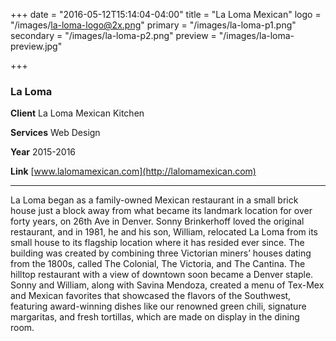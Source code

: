 +++
date = "2016-05-12T15:14:04-04:00"
title = "La Loma Mexican"
logo = "/images/la-loma-logo@2x.png"
primary = "/images/la-loma-p1.png"
secondary = "/images/la-loma-p2.png"
preview = "/images/la-loma-preview.jpg"

+++

### La Loma

**Client**  La Loma Mexican Kitchen

**Services**  Web Design

**Year** 2015-2016  

**Link**  [www.lalomamexican.com](http://lalomamexican.com)

***

La Loma began as a family-owned Mexican restaurant in a small brick house just a block away from what became its landmark location for over forty years, on 26th Ave in Denver. Sonny Brinkerhoff loved the original restaurant, and in 1981, he and his son, William, relocated La Loma from its small house to its flagship location where it has resided ever since. The building was created by combining three Victorian miners’ houses dating from the 1800s, called The Colonial, The Victoria, and The Cantina. The hilltop restaurant with a view of downtown soon became a Denver staple. Sonny and William, along with Savina Mendoza, created a menu of Tex-Mex and Mexican favorites that showcased the flavors of the Southwest, featuring award-winning dishes like our renowned green chili, signature margaritas, and fresh tortillas, which are made on display in the dining room.

